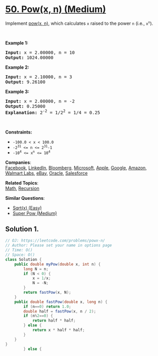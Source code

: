# [50. Pow(x, n) (Medium)](https://leetcode.com/problems/powx-n/)

<p>Implement <a href="http://www.cplusplus.com/reference/valarray/pow/" target="_blank">pow(x, n)</a>, which calculates <code>x</code> raised to the power <code>n</code> (i.e., <code>x<sup>n</sup></code>).</p>

<p>&nbsp;</p>
<p><strong>Example 1:</strong></p>

<pre><strong>Input:</strong> x = 2.00000, n = 10
<strong>Output:</strong> 1024.00000
</pre>

<p><strong>Example 2:</strong></p>

<pre><strong>Input:</strong> x = 2.10000, n = 3
<strong>Output:</strong> 9.26100
</pre>

<p><strong>Example 3:</strong></p>

<pre><strong>Input:</strong> x = 2.00000, n = -2
<strong>Output:</strong> 0.25000
<strong>Explanation:</strong> 2<sup>-2</sup> = 1/2<sup>2</sup> = 1/4 = 0.25
</pre>

<p>&nbsp;</p>
<p><strong>Constraints:</strong></p>

<ul>
	<li><code>-100.0 &lt;&nbsp;x&nbsp;&lt; 100.0</code></li>
	<li><code>-2<sup>31</sup>&nbsp;&lt;= n &lt;=&nbsp;2<sup>31</sup>-1</code></li>
	<li><code>-10<sup>4</sup> &lt;= x<sup>n</sup> &lt;= 10<sup>4</sup></code></li>
</ul>

**Companies**:  
[Facebook](https://leetcode.com/company/facebook), [LinkedIn](https://leetcode.com/company/linkedin), [Bloomberg](https://leetcode.com/company/bloomberg), [Microsoft](https://leetcode.com/company/microsoft), [Apple](https://leetcode.com/company/apple), [Google](https://leetcode.com/company/google), [Amazon](https://leetcode.com/company/amazon), [Walmart Labs](https://leetcode.com/company/walmart-labs), [eBay](https://leetcode.com/company/ebay), [Oracle](https://leetcode.com/company/oracle), [Salesforce](https://leetcode.com/company/salesforce)

**Related Topics**:  
[Math](https://leetcode.com/tag/math/), [Recursion](https://leetcode.com/tag/recursion/)

**Similar Questions**:

- [Sqrt(x) (Easy)](https://leetcode.com/problems/sqrtx/)
- [Super Pow (Medium)](https://leetcode.com/problems/super-pow/)

## Solution 1.

```java
// OJ: https://leetcode.com/problems/powx-n/
// Author: Please set your name in options page
// Time: O()
// Space: O()
class Solution {
    public double myPow(double x, int n) {
        long N = n;
        if (N < 0) {
            x = 1/x;
            N = -N;
        }
        return fastPow(x, N);
    }
    public double fastPow(double x, long n) {
        if (n==0) return 1.0;
        double half = fastPow(x, n / 2);
        if (n%2==0) {
            return half * half;
        } else {
            return x * half * half;
        }
    }
}
        } else {

```
